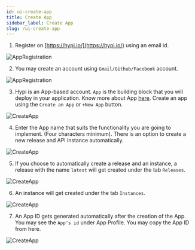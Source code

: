 ```yaml
---
id: ui-create-app
title: Create App
sidebar_label: Create App
slug: /ui-create-app
---
```

1. Register on [https://hypi.io/](https://hypi.io/) using an email id.

![AppRegistration](/img/UI-CreateApp-Registration-1.png) 

2. You may create an account using `Gmail/Github/Facebook` account.

![AppRegistration](/img/UI-CreateApp-Registration-2.png)

3. Hypi is an App-based account. `App` is the building block that you will deploy in your application. Know more about App [here](overview.md). Create an app using the `Create an App` or  `+New App` button.

![CreateApp](/img/UI-CreateApp-CreateNewApp-1.png)

4. Enter the App name that suits the functionality you are going to implement. (Four characters minimum). There is an option to create a new release and API instance automatically.

![CreateApp](/img/UI-CreateApp-CreateNewApp-2.png)

5. If you choose to automatically create a release and an instance, a release with the name `latest` will get created under the tab `Releases`.

![CreateApp](/img/UI-CreateApp-CreateNewApp-3.png)

6. An instance will get created under the tab `Instances`.

![CreateApp](/img/UI-CreateApp-CreateNewApp-4.png)

7. An App ID gets generated automatically after the creation of the App. You may see the `App's id` under App Profile. You may copy the App ID from here.

![CreateApp](/img/UI-CreateApp-CreateNewApp-5.png)
